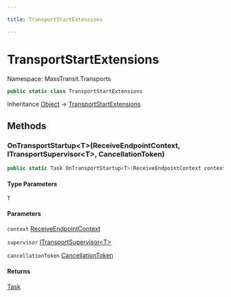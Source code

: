 ```yaml
---

title: TransportStartExtensions

---
```


# TransportStartExtensions

Namespace: MassTransit.Transports

```csharp
public static class TransportStartExtensions
```

Inheritance [Object](https://learn.microsoft.com/en-us/dotnet/api/system.object) → [TransportStartExtensions](../masstransit-transports/transportstartextensions)

## Methods

### **OnTransportStartup\<T\>(ReceiveEndpointContext, ITransportSupervisor\<T\>, CancellationToken)**

```csharp
public static Task OnTransportStartup<T>(ReceiveEndpointContext context, ITransportSupervisor<T> supervisor, CancellationToken cancellationToken)
```

#### Type Parameters

`T`<br/>

#### Parameters

`context` [ReceiveEndpointContext](../masstransit-transports/receiveendpointcontext)<br/>

`supervisor` [ITransportSupervisor\<T\>](../../masstransit-abstractions/masstransit-transports/itransportsupervisor-1)<br/>

`cancellationToken` [CancellationToken](https://learn.microsoft.com/en-us/dotnet/api/system.threading.cancellationtoken)<br/>

#### Returns

[Task](https://learn.microsoft.com/en-us/dotnet/api/system.threading.tasks.task)<br/>
